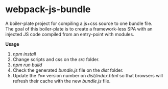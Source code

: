 # webpack-js-bundle
A boiler-plate project for compiling a js+css source to one bundle file.<br/>
The goal of this boiler-plate is to create a framework-less SPA with an injected JS code compiled from an entry-point with modules.

**Usage**
1) *npm install*
2) Change scripts and css on the *src* folder.
3) *npm run build*
4) Check the generated *bundle.js* file on the *dist* folder.
5) Update the *?v=* version number on *dist/index.html* so that browsers will refresh their cache with the new *bundle.js* file.
